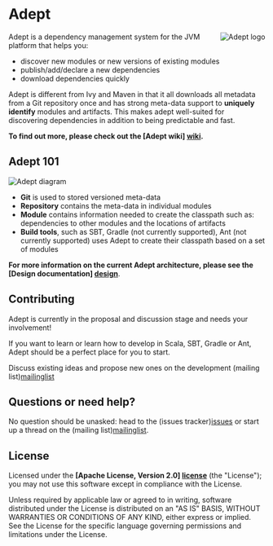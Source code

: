 # Adept #

<img src="https://raw.github.com/wiki/adept-dm/adept/images/logo_adept_small.png"
 alt="Adept logo" title="Adept" align="right" />

Adept is a dependency management system for the JVM platform that helps you:
- discover new modules or new versions of existing modules
- publish/add/declare a new dependencies
- download dependencies quickly

Adept is different from Ivy and Maven in that it all downloads all metadata from a Git repository once and has strong meta-data support to **uniquely identify** modules and artifacts.
This makes adept well-suited for discovering dependencies in addition to being predictable and fast.

**To find out more, please check out the [Adept wiki] [wiki].**

## Adept 101

<img src="https://raw.github.com/wiki/adept-dm/adept/images/adept_diagram.png"
 alt="Adept diagram" title="Adept digaram" align="center" />

* **Git** is used to stored versioned meta-data
* **Repository** contains the meta-data in individual modules
* **Module** contains information needed to create the classpath such as: dependencies to other modules and the locations of artifacts
* **Build tools**, such as SBT, Gradle (not currently supported), Ant (not currently supported) uses Adept to create their classpath based on a set of modules

**For more information on the current Adept architecture, please see the [Design documentation] [design]**.


## Contributing

Adept is currently in the proposal and discussion stage and needs your involvement!

If you want to learn or learn how to develop in Scala, SBT, Gradle or Ant, Adept should be a perfect place for you to start.

Discuss existing ideas and propose new ones on the development (mailing list)[mailinglist]


## Questions or need help?

No question should be unasked: head to the (issues tracker)[issues] or start up a thread on the (mailing list)[mailinglist].

## License

Licensed under the **[Apache License, Version 2.0] [license]** (the "License");
you may not use this software except in compliance with the License.

Unless required by applicable law or agreed to in writing, software
distributed under the License is distributed on an "AS IS" BASIS,
WITHOUT WARRANTIES OR CONDITIONS OF ANY KIND, either express or implied.
See the License for the specific language governing permissions and
limitations under the License.


[wiki]: https://github.com/adept-dm/adept/wiki
[mailinglist]: http://groups.google.com/group/adept-dev/
[issues]: https://github.com/adept-dm/adept/wiki
[design]: https://github.com/adept-dm/adept/wiki/Design
[license]: http://www.apache.org/licenses/LICENSE-2.0
